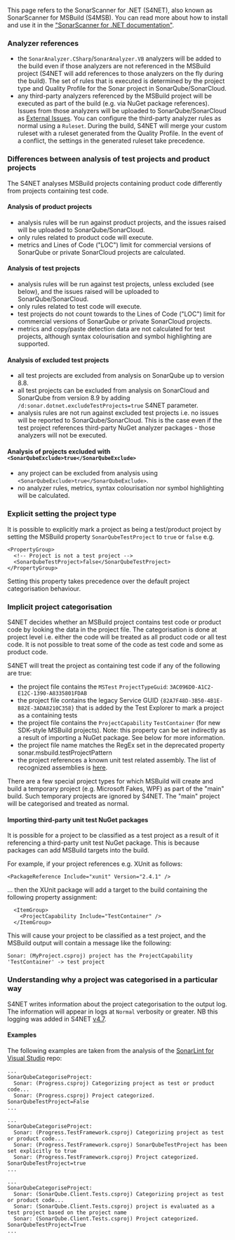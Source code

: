 ﻿This page refers to the SonarScanner for .NET (S4NET), also known as SonarScanner for MSBuild (S4MSB). You can read more about how to install and use it in the ["SonarScanner for .NET documentation"](https://redirect.sonarsource.com/doc/install-configure-scanner-msbuild.html).

### Analyzer references

* the `SonarAnalyzer.CSharp`/`SonarAnalyzer.VB` analyzers will be added to the build even if those analyzers are not referenced in the MSBuild project (S4NET will add references to those analyzers on the fly during the build). The set of rules that is executed is determined by the project type and Quality Profile for the Sonar project in SonarQube/SonarCloud.
* any third-party analyzers referenced by the MSBuild project will be executed as part of the build (e.g. via NuGet package references). Issues from those analyzers will be uploaded to SonarQube/SonarCloud as [External Issues](https://sonarcloud.io/documentation/analysis/external-issues/). You can configure the third-party analyzer rules as normal using a `Ruleset`. During the build, S4NET will merge your custom ruleset with a ruleset generated from the Quality Profile. In the event of a conflict, the settings in the generated ruleset take precedence.

### Differences between analysis of test projects and product projects

The S4NET analyses MSBuild projects containing product code differently from projects containing test code.

#### Analysis of product projects

* analysis rules will be run against product projects, and the issues raised will be uploaded to SonarQube/SonarCloud.
* only rules related to product code will execute.
* metrics and Lines of Code ("LOC") limit for commercial versions of SonarQube or private SonarCloud projects are calculated.

#### Analysis of test projects

* analysis rules will be run against test projects, unless excluded (see below), and the issues raised will be uploaded to SonarQube/SonarCloud.
* only rules related to test code will execute.
* test projects do not count towards to the Lines of Code ("LOC") limit for commercial versions of SonarQube or private SonarCloud projects.
* metrics and copy/paste detection data are not calculated for test projects, although syntax colourisation and symbol highlighting are supported.

#### Analysis of excluded test projects

* all test projects are excluded from analysis on SonarQube up to version 8.8.
* all test projects can be excluded from analysis on SonarCloud and SonarQube from version 8.9 by adding `/d:sonar.dotnet.excludeTestProjects=true` S4NET parameter.
* analysis rules are not run against excluded test projects i.e. no issues will be reported to SonarQube/SonarCloud. This is the case even if the test project references third-party NuGet analyzer packages - those analyzers will not be executed.

#### Analysis of projects excluded with `<SonarQubeExclude>true</SonarQubeExclude>`

* any project can be excluded from analysis using `<SonarQubeExclude>true</SonarQubeExclude>`.
* no analyzer rules, metrics, syntax colourisation nor symbol highlighting will be calculated.

### Explicit setting the project type
It is possible to explicitly mark a project as being a test/product project by setting the MSBuild property `SonarQubeTestProject` to `true` or `false` e.g.

```
<PropertyGroup>
  <!-- Project is not a test project -->
  <SonarQubeTestProject>false</SonarQubeTestProject>
</PropertyGroup>
```
Setting this property takes precedence over the default project categorisation behaviour.

### Implicit project categorisation
S4NET decides whether an MSBuild project contains test code or product code by looking the data in the project file. The categorisation is done at project level i.e. either the code will be treated as all product code or all test code. It is not possible to treat some of the code as test code and some as product code.

S4NET will treat the project as containing test code if any of the following are true:
* the project file contains the `MSTest` `ProjectTypeGuid`: `3AC096D0-A1C2-E12C-1390-A8335801FDAB`
* the project file contains the legacy Service GUID `{82A7F48D-3B50-4B1E-B82E-3ADA8210C358}` that is added by the Test Explorer to mark a project as a containing tests
* the project file contains the `ProjectCapability` `TestContainer` (for new SDK-style MSBuild projects). Note: this property can be set indirectly as a result of importing a NuGet package. See below for more information.
* the project file name matches the RegEx set in the deprecated property sonar.msbuild.testProjectPattern
* the project references a known unit test related assembly. The list of recognized assemblies is [here](https://github.com/SonarSource/sonar-scanner-msbuild/blob/master/src/SonarScanner.MSBuild.Tasks/IsTestByReference.cs#L35).

There are a few special project types for which MSBuild will create and build a temporary project (e.g. Microsoft Fakes, WPF) as part of the "main" build. Such temporary projects are ignored by S4NET. The "main" project will be categorised and treated as normal.

#### Importing third-party unit test NuGet packages
It is possible for a project to be classified as a test project as a result of it referencing a third-party unit test NuGet package. This is because packages can add MSBuild targets into the build.

For example, if your project references e.g. XUnit as follows:
```
<PackageReference Include="xunit" Version="2.4.1" />
```
... then the XUnit package will add a target to the build containing the following property assignment:
```
  <ItemGroup>
    <ProjectCapability Include="TestContainer" />
  </ItemGroup>
```
This will cause your project to be classified as a test project, and the MSBuild output will contain a message like the following:

```
Sonar: (MyProject.csproj) project has the ProjectCapability 'TestContainer' -> test project
```

### Understanding why a project was categorised in a particular way
S4NET writes information about the project categorisation to the output log. The information will appear in logs at `Normal` verbosity or greater.
NB this logging was added in S4NET [v4.7](https://github.com/SonarSource/sonar-scanner-msbuild/releases/tag/4.7.0.2295).

#### Examples
The following examples are taken from the analysis of the [SonarLint for Visual Studio](https://github.com/sonarsource/sonarlint-visualstudio) repo:

```
...
SonarQubeCategoriseProject:
  Sonar: (Progress.csproj) Categorizing project as test or product code...
  Sonar: (Progress.csproj) Project categorized. SonarQubeTestProject=False
...

...
SonarQubeCategoriseProject:
  Sonar: (Progress.TestFramework.csproj) Categorizing project as test or product code...
  Sonar: (Progress.TestFramework.csproj) SonarQubeTestProject has been set explicitly to true
  Sonar: (Progress.TestFramework.csproj) Project categorized. SonarQubeTestProject=true
...

...
SonarQubeCategoriseProject:
  Sonar: (SonarQube.Client.Tests.csproj) Categorizing project as test or product code...
  Sonar: (SonarQube.Client.Tests.csproj) project is evaluated as a test project based on the project name
  Sonar: (SonarQube.Client.Tests.csproj) Project categorized. SonarQubeTestProject=True
...
```
